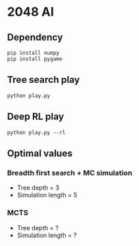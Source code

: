 # 2048 AI

## Dependency
    pip install numpy
    pip install pygame

## Tree search play
    python play.py

## Deep RL play
    python play.py --rl

## Optimal values
### Breadth first search + MC simulation
- Tree depth = 3
- Simulation length = 5
### MCTS
- Tree depth = ?
- Simulation length = ?
